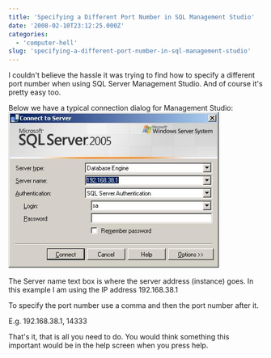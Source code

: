 ```yaml
---
title: 'Specifying a Different Port Number in SQL Management Studio'
date: '2008-02-10T23:12:25.000Z'
categories:
  - 'computer-hell'
slug: 'specifying-a-different-port-number-in-sql-management-studio'
---
```


I couldn't believe the hassle it was trying to find how to specify a different port number when using SQL Server Management Studio. And of course it's pretty easy too.

Below we have a typical connection dialog for Management Studio: ![SQL Management Studio Login](images/mssqlmanagmentpic.jpg)

The Server name text box is where the server address (instance) goes. In this example I am using the IP address 192.168.38.1

To specify the port number use a comma and then the port number after it.

E.g. 192.168.38.1, 14333

That's it, that is all you need to do. You would think something this important would be in the help screen when you press help.
